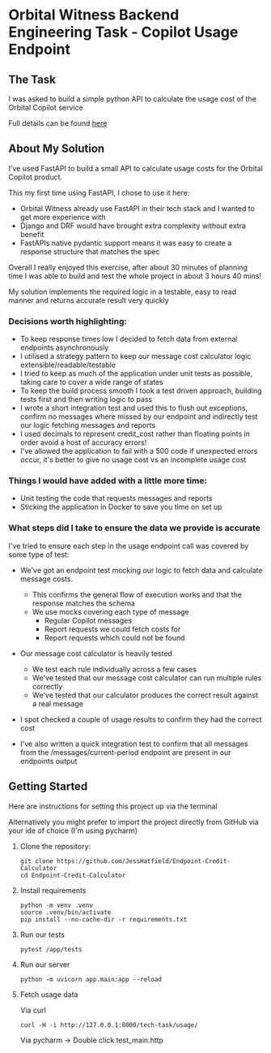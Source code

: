 # Orbital Witness Backend Engineering Task - Copilot Usage Endpoint

## The Task 

I was asked to build a simple python API to calculate the usage cost of the Orbital Copilot service

Full details can be found [here](https://orbitalwitness.notion.site/Backend-Engineering-Task-1281572580cc80fc9152f1c3c076cd30) 

## About My Solution

I've used FastAPI to build a small API to calculate usage costs for the Orbital Copilot product. 

This my first time using FastAPI, I chose to use it here:
- Orbital Witness already use FastAPI in their tech stack and I wanted to get more experience with
- Django and DRF would have brought extra complexity without extra benefit
- FastAPIs native pydantic support means it was easy to create a response structure that matches the spec

Overall I really enjoyed this exercise, after about 30 minutes of planning time I was able to build and test the whole project in about 3 hours 40 mins!

My solution implements the required logic in a testable, easy to read manner and returns accurate result very quickly

### Decisions worth highlighting:

- To keep response times low I decided to fetch data from external endpoints asynchronously
- I utilised a strategy pattern to keep our message cost calculator logic extensible/readable/testable
- I tried to keep as much of the application under unit tests as possible, taking care to cover a wide range of states
- To keep the build process smooth I took a test driven approach, building tests first and then writing logic to pass
- I wrote a short integration test and used this to flush out exceptions, confirm no messages where missed by our endpoint and indirectly test our logic fetching messages and reports
- I used decimals to represent credit_cost rather than floating points in order avoid a host of accuracy errors!
- I've allowed the application to fail with a 500 code if unexpected errors occur, it's better to give no usage cost vs an incomplete usage cost


### Things I would have added with a little more time:

- Unit testing the code that requests messages and reports
- Sticking the application in Docker to save you time on set up

### What steps did I take to ensure the data we provide is accurate

I've tried to ensure each step in the usage endpoint call was covered by some type of test:

  - We've got an endpoint test mocking our logic to fetch data and calculate message costs.
    - This confirms the general flow of execution works and that the response matches the schema
    - We use mocks covering each type of message
       - Regular Copilot messages
       - Report requests we could fetch costs for
       - Report requests which could not be found


  - Our message cost calculator is heavily tested
      - We test each rule individually across a few cases
      - We've tested that our message cost calculator can run multiple rules correctly
      - We've tested that our calculator produces the correct result against a real message
  

  - I spot checked a couple of usage results to confirm they had the correct cost


  - I've also written a quick integration test to confirm that all messages from the /messages/current-period endpoint are present in our endpoints output


## Getting Started

Here are instructions for setting this project up via the terminal

Alternatively you might prefer to import the project directly from GitHub via your ide of choice (I'm using pycharm)

1. Clone the repository:
    ```shell
    git clone https://github.com/JessHatfield/Endpoint-Credit-Calculator
    cd Endpoint-Credit-Calculator
    ```

2. Install requirements 
    ```shell
    python -m venv .venv
    source .venv/bin/activate
    pip install --no-cache-dir -r requirements.txt
    ```

3. Run our tests
    ```shell
    pytest /app/tests
    ```

4. Run our server
    ```shell
    python -m uvicorn app.main:app --reload
    ```

5. Fetch usage data
    
    Via curl
    ```shell
    curl -H -i http://127.0.0.1:8000/tech-task/usage/
    ```
    Via pycharm -> Double click test_main.http








